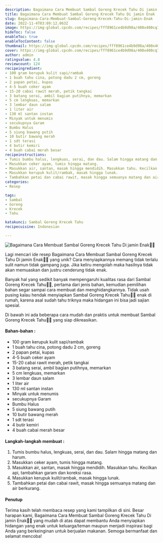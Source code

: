 ```yaml
---
description: Bagaimana Cara Membuat Sambal Goreng Krecek Tahu Di jamin Enak"
title: Bagaimana Cara Membuat Sambal Goreng Krecek Tahu Di jamin Enak
slug: Bagaimana-Cara-Membuat-Sambal-Goreng-Krecek-Tahu-Di-jamin-Enak
date: 2022-11-4T03:09:12.063Z
image: https://img-global.cpcdn.com/recipes/fff8961ce4b9d98a/400x400cq70/photo.jpg
hideToc: false
enableToc: true
enableTocContent: false
thumbnail: https://img-global.cpcdn.com/recipes/fff8961ce4b9d98a/400x400cq70/photo.jpg
cover: https://img-global.cpcdn.com/recipes/fff8961ce4b9d98a/400x400cq70/photo.jpg
author: admin
ratingvalue: 4.8
reviewcount: 124
recipeingredient:
- 100 gram kerupuk kulit sapi/rambak
- 1 buah tahu cina, potong dadu 2 cm, goreng
- 2 papan petai, kupas
- 4-5 buah ceker ayam
- 15-20 cabai rawit merah, petik tangkai
- 3 batang serai, ambil bagian putihnya, memarkan
- 5 cm lengkuas, memarkan
- 3 lembar daun salam
- 1 liter air
- 130 ml santan instan
- Minyak untuk menumis
- secukupnya Garam
- Bumbu Halus
- 5 siung bawang putih
- 10 butir bawang merah
- 1 sdt terasi
- 4 butir kemiri
- 4 buah cabai merah besar
recipeinstructions:
- Tumis bumbu halus, lengkuas, serai, dan dau. Salam hingga matang dan harum.
- Masukkan ceker ayam, tumis hingga matang.
- Masukkan air, santan, masak hingga mendidih. Masukkan tahu. Kecilkan api, tambahkan garam dan koreksi rasa.
- Masukkan kerupuk kulit/rambak, masak hingga lunak.
- Tambahkan petai dan cabai rawit, masak hingga semuanya matang dan air berkurang.
categories:
- Resep

tags:
- Sambal
- Goreng
- Krecek
- Tahu

katakunci: Sambal Goreng Krecek Tahu
recipecuisine: Indonesian

---
```


![Bagaimana Cara Membuat Sambal Goreng Krecek Tahu Di jamin Enak👩‍🍳](https://img-global.cpcdn.com/recipes/fff8961ce4b9d98a/400x400cq70/photo.jpg)

Lagi mencari ide resep Bagaimana Cara Membuat Sambal Goreng Krecek Tahu Di jamin Enak👩‍🍳 yang unik? Cara menyiapkannya memang tidak terlalu sulit namun tidak gampang juga. Jika keliru mengolah maka hasilnya tidak akan memuaskan dan justru cenderung tidak enak.

Banyak hal yang sedikit banyak mempengaruhi kualitas rasa dari Sambal Goreng Krecek Tahu👩‍🍳, pertama dari jenis bahan, kemudian pemilihan bahan segar sampai cara membuat dan menghidangkannya. Tidak usah pusing kalau hendak menyiapkan Sambal Goreng Krecek Tahu👩‍🍳 enak di rumah, karena asal sudah tahu triknya maka hidangan ini bisa jadi sajian spesial.

Di bawah ini ada beberapa cara mudah dan praktis untuk membuat Sambal Goreng Krecek Tahu👩‍🍳 yang siap dikreasikan.

<!--inarticleads1-->

#### Bahan-bahan :

- 100 gram kerupuk kulit sapi/rambak
- 1 buah tahu cina, potong dadu 2 cm, goreng
- 2 papan petai, kupas
- 4-5 buah ceker ayam
- 15-20 cabai rawit merah, petik tangkai
- 3 batang serai, ambil bagian putihnya, memarkan
- 5 cm lengkuas, memarkan
- 3 lembar daun salam
- 1 liter air
- 130 ml santan instan
- Minyak untuk menumis
- secukupnya Garam
- Bumbu Halus
- 5 siung bawang putih
- 10 butir bawang merah
- 1 sdt terasi
- 4 butir kemiri
- 4 buah cabai merah besar

<!--inarticleads2-->

#### Langkah-langkah membuat :

1. Tumis bumbu halus, lengkuas, serai, dan dau. Salam hingga matang dan harum.
1. Masukkan ceker ayam, tumis hingga matang.
1. Masukkan air, santan, masak hingga mendidih. Masukkan tahu. Kecilkan api, tambahkan garam dan koreksi rasa.
1. Masukkan kerupuk kulit/rambak, masak hingga lunak.
1. Tambahkan petai dan cabai rawit, masak hingga semuanya matang dan air berkurang.

#### Penutup

Terima kasih telah membaca resep yang kami tampilkan di sini. Besar harapan kami, Bagaimana Cara Membuat Sambal Goreng Krecek Tahu Di jamin Enak👩‍🍳 yang mudah di atas dapat membantu Anda menyiapkan hidangan yang enak untuk keluarga/teman maupun menjadi inspirasi bagi Anda yang berkeinginan untuk berjualan makanan. Semoga bermanfaat dan selamat mencoba!